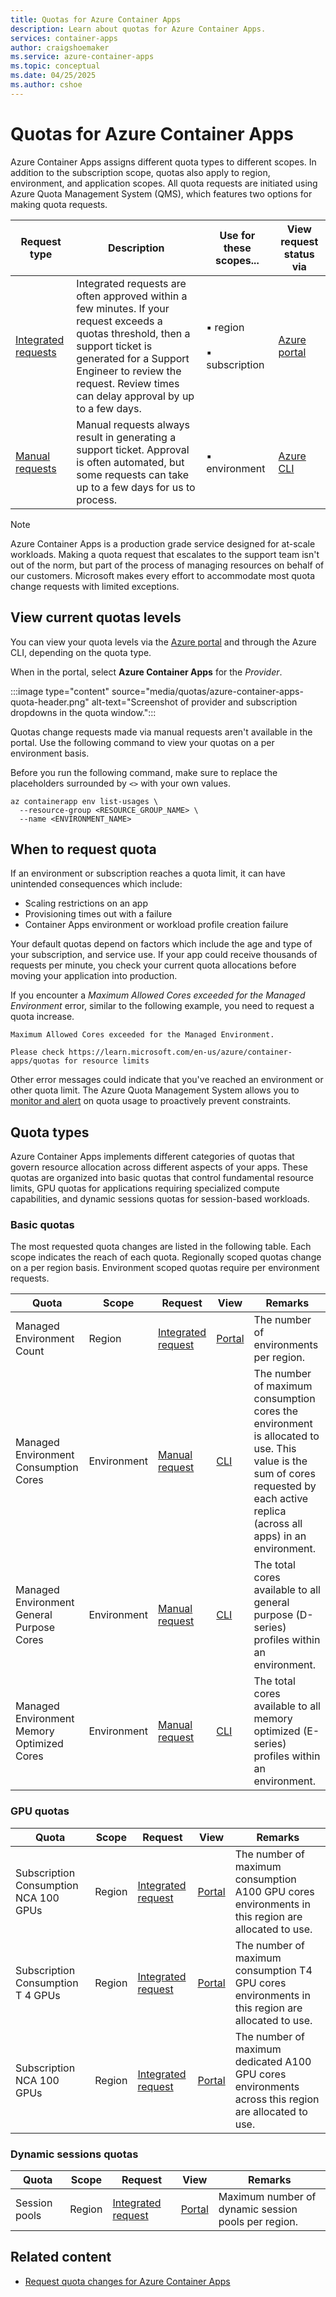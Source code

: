 ```yaml
---
title: Quotas for Azure Container Apps
description: Learn about quotas for Azure Container Apps.
services: container-apps
author: craigshoemaker
ms.service: azure-container-apps
ms.topic: conceptual
ms.date: 04/25/2025
ms.author: cshoe
---
```


# Quotas for Azure Container Apps

Azure Container Apps assigns different quota types to different scopes. In addition to the subscription scope, quotas also apply to region, environment, and application scopes. All quota requests are initiated using Azure Quota Management System (QMS), which features two options for making quota requests.

| Request type| Description | Use for these scopes... | View request status via |
|---|---|---|---|
| [Integrated requests](quota-requests.md#integrated-requests) | Integrated requests are often approved within a few minutes. If your request exceeds a quotas threshold, then a support ticket is generated for a Support Engineer to review the request. Review times can delay approval by up to a few days. | ▪ region<br><br>▪ subscription | [Azure portal](#list-usage-portal) |
| [Manual requests](quota-requests.md#manual-request) | Manual requests always result in generating a support ticket. Approval is often automated, but some requests can take up to a few days for us to process. | ▪ environment | [Azure CLI](#list-usage-cli) |
  
> [!NOTE]
> Azure Container Apps is a production grade service designed for at-scale workloads. Making a quota request that escalates to the support team isn't out of the norm, but part of the process of managing resources on behalf of our customers. Microsoft makes every effort to accommodate most quota change requests with limited exceptions.

## View current quotas levels

<a name="list-usage-portal"></a>

You can view your quota levels via the [Azure portal](https://ms.portal.azure.com/#view/Microsoft_Azure_Capacity/QuotaMenuBlade/~/myQuotas) and through the Azure CLI, depending on the quota type.

When in the portal, select **Azure Container Apps** for the *Provider*.

:::image type="content" source="media/quotas/azure-container-apps-quota-header.png" alt-text="Screenshot of provider and subscription dropdowns in the quota window.":::

<a id="list-usage-cli"></a>

Quotas change requests made via manual requests aren't available in the portal. Use the following command to view your quotas on a per environment basis.

Before you run the following command, make sure to replace the placeholders surrounded by `<>` with your own values.

```azurecli
az containerapp env list-usages \
  --resource-group <RESOURCE_GROUP_NAME> \
  --name <ENVIRONMENT_NAME>
```

## When to request quota

If an environment or subscription reaches a quota limit, it can have unintended consequences which include:

- Scaling restrictions on an app
- Provisioning times out with a failure
- Container Apps environment or workload profile creation failure

Your default quotas depend on factors which include the age and type of your subscription, and service use. If your app could receive thousands of requests per minute, you check your current quota allocations before moving your application into production.

If you encounter a *Maximum Allowed Cores exceeded for the Managed Environment* error, similar to the following example, you need to request a quota increase.

```text
Maximum Allowed Cores exceeded for the Managed Environment.

Please check https://learn.microsoft.com/en-us/azure/container-apps/quotas for resource limits
```

Other error messages could indicate that you've reached an environment or other quota limit. The Azure Quota Management System allows you to [monitor and alert](azure/quotas/monitoring-alerting) on quota usage to proactively prevent constraints.

## Quota types

Azure Container Apps implements different categories of quotas that govern resource allocation across different aspects of your apps. These quotas are organized into basic quotas that control fundamental resource limits, GPU quotas for applications requiring specialized compute capabilities, and dynamic sessions quotas for session-based workloads.

### Basic quotas

The most requested quota changes are listed in the following table. Each scope indicates the reach of each quota. Regionally scoped quotas change on a per region basis. Environment scoped quotas require per environment requests.

| Quota | Scope | Request | View | Remarks |
|---|---|---|---|---|
| Managed Environment Count | Region | [Integrated request](quota-requests.md#integrated-requests) | [Portal](#list-usage-portal) | The number of environments per region. |
| Managed Environment Consumption Cores | Environment | [Manual request](quota-requests.md#manual-request) | [CLI](#list-usage-cli) | The number of maximum consumption cores the environment is allocated to use. This value is the sum of cores requested by each active replica (across all apps) in an environment. |
| Managed Environment General Purpose Cores | Environment | [Manual request](quota-requests.md#manual-request) | [CLI](#list-usage-cli) | The total cores available to all general purpose (D-series) profiles within an environment. |
| Managed Environment Memory Optimized Cores | Environment | [Manual request](quota-requests.md#manual-request) | [CLI](#list-usage-cli) | The total cores available to all memory optimized (E-series) profiles within an environment. |

### GPU quotas

| Quota | Scope | Request | View | Remarks |
|--|--|--|--|--|
| Subscription Consumption NCA 100 GPUs | Region | [Integrated request](quota-requests.md#integrated-requests) | [Portal](#list-usage-portal) | The number of maximum consumption A100 GPU cores environments in this region are allocated to use. |
| Subscription Consumption T 4 GPUs | Region | [Integrated request](quota-requests.md#integrated-requests) | [Portal](#list-usage-portal) | The number of maximum consumption T4 GPU cores environments in this region are allocated to use. |
| Subscription NCA 100 GPUs | Region | [Integrated request](quota-requests.md#integrated-requests) | [Portal](#list-usage-portal) | The number of maximum dedicated A100 GPU cores environments across this region are allocated to use. |

### Dynamic sessions quotas

| Quota | Scope | Request | View | Remarks |
|--|--|--|--|--|
| Session pools | Region | [Integrated request](quota-requests.md#integrated-requests) | [Portal](#list-usage-portal) | Maximum number of dynamic session pools per region. |

## Related content

- [Request quota changes for Azure Container Apps](./quota-requests.md)